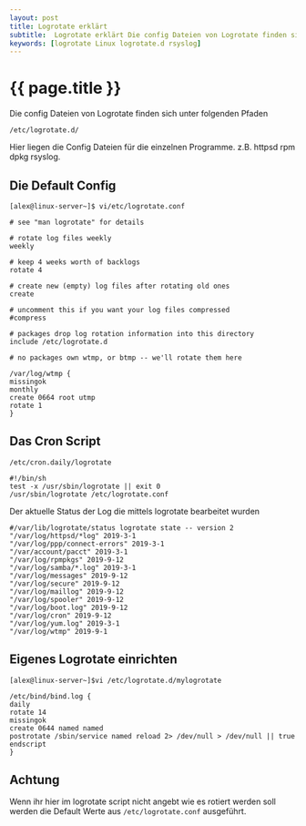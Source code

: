 ```yaml
---
layout: post
title: Logrotate erklärt
subtitle:  Logrotate erklärt Die config Dateien von Logrotate finden sich unter folgenden Pfaden #/etc/logrotate.d/
keywords: [logrotate Linux logrotate.d rsyslog]
---
```

# {{ page.title }}

Die config Dateien von Logrotate finden sich unter folgenden Pfaden

`/etc/logrotate.d/`

Hier liegen die Config Dateien für die einzelnen Programme. z.B. httpsd rpm dpkg rsyslog.

## Die Default Config
```
[alex@linux-server~]$ vi/etc/logrotate.conf
```

```
# see "man logrotate" for details

# rotate log files weekly
weekly

# keep 4 weeks worth of backlogs
rotate 4

# create new (empty) log files after rotating old ones
create

# uncomment this if you want your log files compressed
#compress

# packages drop log rotation information into this directory
include /etc/logrotate.d

# no packages own wtmp, or btmp -- we'll rotate them here

/var/log/wtmp {
missingok
monthly
create 0664 root utmp
rotate 1
}
```

## Das Cron Script


`/etc/cron.daily/logrotate`


```
#!/bin/sh
test -x /usr/sbin/logrotate || exit 0
/usr/sbin/logrotate /etc/logrotate.conf
```


Der aktuelle Status der Log die mittels logrotate bearbeitet wurden

```
#/var/lib/logrotate/status logrotate state -- version 2
"/var/log/httpsd/*log" 2019-3-1
"/var/log/ppp/connect-errors" 2019-3-1
"/var/account/pacct" 2019-3-1
"/var/log/rpmpkgs" 2019-9-12
"/var/log/samba/*.log" 2019-3-1
"/var/log/messages" 2019-9-12
"/var/log/secure" 2019-9-12
"/var/log/maillog" 2019-9-12
"/var/log/spooler" 2019-9-12
"/var/log/boot.log" 2019-9-12
"/var/log/cron" 2019-9-12
"/var/log/yum.log" 2019-3-1
"/var/log/wtmp" 2019-9-1
```


## Eigenes Logrotate einrichten

```
[alex@linux-server~]$vi /etc/logrotate.d/mylogrotate
```

```
/etc/bind/bind.log {
daily
rotate 14
missingok
create 0644 named named
postrotate /sbin/service named reload 2> /dev/null > /dev/null || true
endscript
}
```


## Achtung

Wenn ihr hier im logrotate script nicht angebt wie es rotiert werden soll werden die Default Werte aus `/etc/logrotate.conf` ausgeführt.

